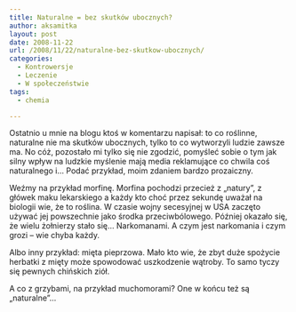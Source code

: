 ```yaml
---
title: Naturalne = bez skutków ubocznych?
author: aksamitka
layout: post
date: 2008-11-22
url: /2008/11/22/naturalne-bez-skutkow-ubocznych/
categories:
  - Kontrowersje
  - Leczenie
  - W społeczeństwie
tags:
  - chemia

---
```

Ostatnio u mnie na blogu ktoś w komentarzu napisał: to co roślinne, naturalne nie ma skutków ubocznych, tylko to co wytworzyli ludzie zawsze ma. No cóż, pozostało mi tylko się nie zgodzić, pomyśleć sobie o tym jak silny wpływ na ludzkie myślenie mają media reklamujące co chwila coś naturalnego i&#8230; Podać przykład, moim zdaniem bardzo prozaiczny.

Weźmy na przykład morfinę. Morfina pochodzi przecież z &#8222;natury&#8221;, z główek maku lekarskiego a każdy kto choć przez sekundę uważał na biologii wie, że to roślina. W czasie wojny secesyjnej w USA zaczęto używać jej powszechnie jako środka przeciwbólowego. Później okazało się, że wielu żołnierzy stało się&#8230; Narkomanami. A czym jest narkomania i czym grozi &#8211; wie chyba każdy.

Albo inny przykład: mięta pieprzowa. Mało kto wie, że zbyt duże spożycie herbatki z mięty może spowodować uszkodzenie wątroby. To samo tyczy się pewnych chińskich ziół.

A co z grzybami, na przykład muchomorami? One w końcu też są &#8222;naturalne&#8221;&#8230;